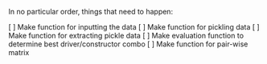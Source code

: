 In no particular order, things that need to happen:

[ ] Make function for inputting the data
[ ] Make function for pickling data
[ ] Make function for extracting pickle data
[ ] Make evaluation function to determine best driver/constructor combo
[ ] Make function for pair-wise matrix